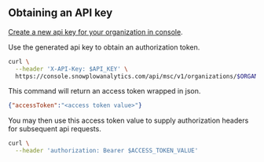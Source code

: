 ## Obtaining an API key

[Create a new api key for your organization in console](https://console.snowplowanalytics.com/credentials).

Use the generated api key to obtain an authorization token.

```bash
curl \
  --header 'X-API-Key: $API_KEY' \
  https://console.snowplowanalytics.com/api/msc/v1/organizations/$ORGANIZATION_ID/credentials/v2/token
```

This command will return an access token wrapped in json.

```json
{"accessToken":"<access token value>"}
```

You may then use this access token value to supply authorization headers for subsequent api requests.

```bash
curl \
  --header 'authorization: Bearer $ACCESS_TOKEN_VALUE'
```
